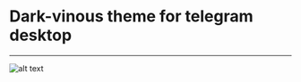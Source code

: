 # Dark-vinous theme for telegram desktop
---
![alt text](https://psv4.vk.me/c812128/u230868199/docs/f863b425ff49/demo.png?extra=quR0QreyoNi2-rJ2i53xL2AHFgbTaBmOROhHQmTtM-sB8sRQNk_WWBld5Xya9ec_2diu4S6WOHuKSGMsd5HhugNCO8a6_n_NHrkt5FjYhXt-gZrew4TuNyEsFw "Logo Title Text 1")

